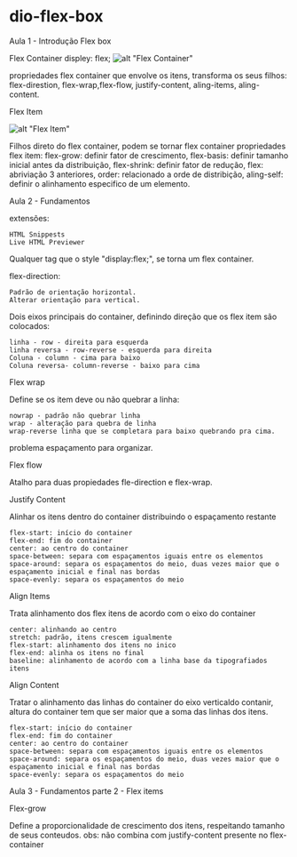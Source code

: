 # dio-flex-box

Aula 1 - Introdução Flex box

Flex Container
displey: flex;
![alt "Flex Container"](../dio-flex-box/public/img/flex-container.png)

propriedades flex container que envolve os itens, transforma os seus filhos:
flex-direstion, flex-wrap,flex-flow, justify-content, aling-items, aling-content.

Flex Item

![alt "Flex Item"](../dio-flex-box/public/img/flex-item.png)

Filhos direto do flex container, podem se tornar flex container
propriedades flex item: 
flex-grow: definir fator de crescimento,
flex-basis: definir tamanho inicial antes da distribuição,
flex-shrink: definir fator de redução,
flex: abriviação 3 anteriores,
order: relacionado a orde de distribição,
aling-self: definir o alinhamento especifico de um elemento.

Aula 2 - Fundamentos

extensões:

    HTML Snippests    
    Live HTML Previewer

Qualquer tag que o style "display:flex;", se torna um flex container.

flex-direction:

    Padrão de orientação horizontal.
    Alterar orientação para vertical.

Dois eixos principais do container, definindo direção que os flex item são colocados:

    linha - row - direita para esquerda
    linha reversa - row-reverse - esquerda para direita
    Coluna - column - cima para baixo
    Coluna reversa- column-reverse - baixo para cima

Flex wrap

Define se os item deve ou não quebrar a linha:

    nowrap - padrão não quebrar linha
    wrap - alteração para quebra de linha
    wrap-reverse linha que se completara para baixo quebrando pra cima.

problema espaçamento para organizar.

Flex flow

Atalho para duas propiedades fle-direction e flex-wrap.

Justify Content

Alinhar os itens dentro do container distribuindo o espaçamento restante

    flex-start: início do container
    flex-end: fim do container
    center: ao centro do container
    space-between: separa com espaçamentos iguais entre os elementos
    space-around: separa os espaçamentos do meio, duas vezes maior que o espaçamento inicial e final nas bordas
    space-evenly: separa os espaçamentos do meio

Align Items

Trata alinhamento dos flex itens de acordo com o eixo do container

    center: alinhando ao centro
    stretch: padrão, itens crescem igualmente
    flex-start: alinhamento dos itens no inico
    flex-end: alinha os itens no final
    baseline: alinhamento de acordo com a linha base da tipografiados itens


Align Content

Tratar o alinhamento das linhas do container do eixo verticaldo contanir, altura do container tem que ser maior que a soma das linhas dos itens.

    flex-start: início do container
    flex-end: fim do container
    center: ao centro do container
    space-between: separa com espaçamentos iguais entre os elementos
    space-around: separa os espaçamentos do meio, duas vezes maior que o espaçamento inicial e final nas bordas
    space-evenly: separa os espaçamentos do meio

Aula 3 - Fundamentos parte 2 - Flex items

Flex-grow

Define a proporcionalidade de crescimento dos itens, respeitando tamanho de seus conteudos.
obs: não combina com justify-content presente no flex-container